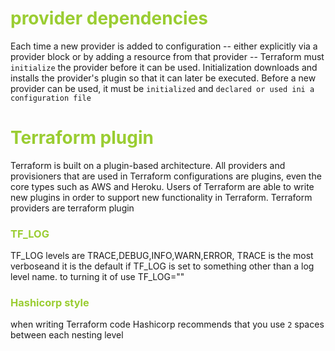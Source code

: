 <h1 style='color:yellowgreen'>provider dependencies </h1>

Each time a new provider is added to configuration -- either explicitly via a provider block or by adding a resource from that provider -- Terraform must` initialize` the provider before it can be used. Initialization downloads and installs the provider's plugin so that it can later be executed.
Before a new provider can be used, it must be `initialized` and `declared or used ini a configuration file `

<h1 style='color:yellowgreen'>Terraform plugin</h1>
Terraform is built on a plugin-based architecture. All providers and provisioners that are used in Terraform configurations are plugins, even the core types such as AWS and Heroku. Users of Terraform are able to write new plugins in order to support new functionality in Terraform. Terraform providers are terraform plugin

<h3 style='color:yellowgreen'>TF_LOG</h3>
TF_LOG levels are TRACE,DEBUG,INFO,WARN,ERROR,
TRACE is the most verboseand it is the default if TF_LOG is set to something other than a log level name.
to turning it of use TF_LOG=""

<h3 style='color:yellowgreen'>Hashicorp style</h3>

when writing Terraform code Hashicorp recommends that you use `2` spaces between each nesting level